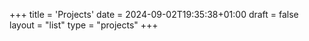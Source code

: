+++
title = 'Projects'
date = 2024-09-02T19:35:38+01:00
draft = false
layout = "list"
type = "projects"
+++




